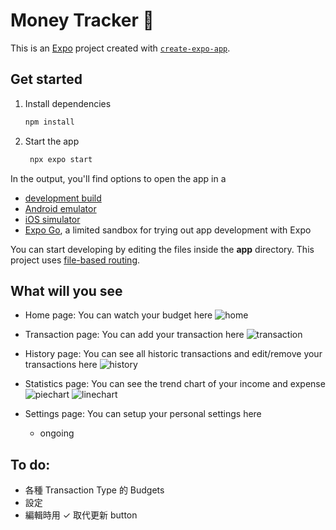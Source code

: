 # Money Tracker 👋

This is an [Expo](https://expo.dev) project created with [`create-expo-app`](https://www.npmjs.com/package/create-expo-app).

## Get started

1. Install dependencies

   ```bash
   npm install
   ```

2. Start the app

   ```bash
    npx expo start
   ```

In the output, you'll find options to open the app in a

- [development build](https://docs.expo.dev/develop/development-builds/introduction/)
- [Android emulator](https://docs.expo.dev/workflow/android-studio-emulator/)
- [iOS simulator](https://docs.expo.dev/workflow/ios-simulator/)
- [Expo Go](https://expo.dev/go), a limited sandbox for trying out app development with Expo

You can start developing by editing the files inside the **app** directory. This project uses [file-based routing](https://docs.expo.dev/router/introduction).

## What will you see
+ Home page: You can watch your budget here
![home](./assets/images/home.png)

+ Transaction page: You can add your transaction here
![transaction](./assets/images/transactions.png)

+ History page: You can see all historic transactions and edit/remove your transactions here
![history](./assets/images/history.png)

+ Statistics page: You can see the trend chart of your income and expense
![piechart](./assets/images/piechart.png)
![linechart](./assets/images/linechart.png)

+ Settings page: You can setup your personal settings here
   + ongoing


## To do:
+ 各種 Transaction Type 的 Budgets
+ 設定
+ 編輯時用 ✓ 取代更新 button
